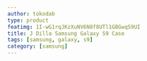 ```yaml
---
author: tokodab
type: product
featimg: 1I-wG1rqJKzXuNV6N8f8UTl1GBGwqS9UI
title: J Dilla Samsung Galaxy S9 Case
tags: [samsung, galaxy, s9]
category: [samsung]
---
```

